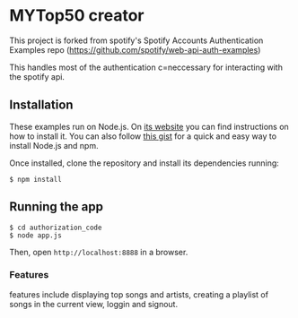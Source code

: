 # MYTop50 creator

This project is forked from spotify's Spotify Accounts Authentication Examples repo (https://github.com/spotify/web-api-auth-examples)

This handles most of the authentication c=neccessary for interacting with the spotify api.

## Installation

These examples run on Node.js. On [its website](http://www.nodejs.org/download/) you can find instructions on how to install it. You can also follow [this gist](https://gist.github.com/isaacs/579814) for a quick and easy way to install Node.js and npm.

Once installed, clone the repository and install its dependencies running:

    $ npm install

## Running the app

    $ cd authorization_code
    $ node app.js

Then, open `http://localhost:8888` in a browser.

### Features

features include displaying top songs and artists, creating a playlist of songs in the current view, loggin and signout.
